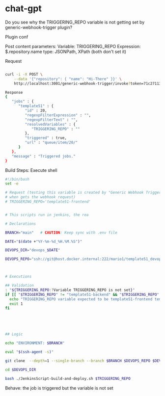 # chat-gpt

Do you see why the TRIGGERING_REPO variable is not getting set by generic-webhook-trigger plugin?

Plugin conf

Post content parameters:
    Variable: TRIGGERING_REPO
    Expression: $.repository.name
    type: JSONPath, XPath (both don't set it)

Request

```bash

curl -i -X POST \
    --data '{"repository": { "name": "Hi-There" }}' \
    http://localhost:3001/generic-webhook-trigger/invoke?token=71c27113071788c2f7874f58a584d1138a003693

Response
{
   "jobs" : {
      "template51" : {
         "id" : 20,
         "regexpFilterExpression" : "",
         "regexpFilterText" : "",
         "resolvedVariables" : {
            "TRIGGERING_REPO" : ""
         },
         "triggered" : true,
         "url" : "queue/item/20/"
      }
   },
   "message" : "Triggered jobs."
}
```

Build Steps: Execute shell

```bash
#!/bin/bash
set -e

# Request (testing this variable is created by "Generic Webhook Trigger plugin"
# when gets the webhook request)
# TRIGGERING_REPO='template51-frontend'


# This scripts run in jenkins, the rea

# Declarations

BRANCH="main"   # CAUTION: Keep sync with .env file

DATE="$(date +"%Y-%m-%d_%H.%M.%S")"

DEVOPS_DIR="devops_$DATE"

DEVOPS_REPO="ssh://git@host.docker.internal:222/mario1/template51_devops.git"



# Executions

## Validation
: "${TRIGGERING_REPO:?Variable TRIGGERING_REPO is not set}"
if [[ "$TRIGGERING_REPO" != "template51-backend" && "$TRIGGERING_REPO" != "template51-frontend" ]]; then
  echo "TRIGGERING_REPO variable expected to be template51-frontend template51-backend, it was '$TRIGGERING_REPO'"
  exit 1
fi





## Logic

echo "ENVIRONMENT: $BRANCH"

eval "$(ssh-agent -s)"

git clone  --depth=1 --single-branch --branch $BRANCH $DEVOPS_REPO $DEVOPS_DIR

cd $DEVOPS_DIR

bash ./JenkinsScript-build-and-deploy.sh $TRIGGERING_REPO
```

Behave: the job is triggered but the variable is not set
